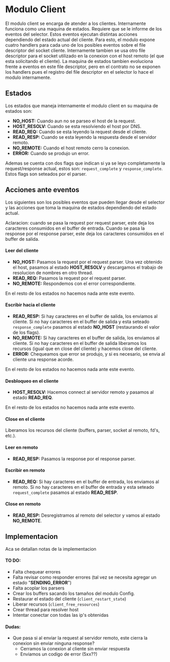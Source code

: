 # Modulo Client

El modulo client se encarga de atender a los clientes. Internamente funciona como una maquina de estados. Requiere que se le informe de los eventos del selector. Estos eventos ejecutan distintas acciones dependiendo del estado actual del cliente. Para esto, el modulo expone cuatro handlers para cada uno de los posibles eventos sobre el file descriptor del socket cliente. Internamente tambien se usa otro file descriptor para el socket utilizado en la conexion con el host remoto (el que esta solicitando el cliente). La maquina de estados tambien evoluciona frente a eventos en este file descriptor, pero en el contrato no se exponen los handlers pues el registro del file descriptor en el selector lo hace el modulo internamente.

##  Estados
Los estados que maneja internamente el modulo client en su maquina de estados son:

- **NO_HOST:** Cuando aun no se parseo el host de la request.
- **HOST_RESOLV:** Cuando se esta resolviendo el host por DNS.
- **READ_REQ:** Cuando se esta leyendo la request desde el cliente.
- **READ_RESP:** Cuando se esta leyendo la respuesta desde el servidor remoto.
- **NO_REMOTE:** Cuando el host remoto cerro la conexion.
- **ERROR:** Cuando se produjo un error.

Ademas se cuenta con dos flags que indican si ya se leyo completamente la request/response actual, estos son: `request_complete` y `response_complete`. Estos flags son seteados por el parser.

## Acciones ante eventos
Los siguientes son los posibles eventos que pueden llegar desde el selector y las acciones que toma la maquina de estados dependiendo del estado actual.

Aclaracion: cuando se pasa la request por request parser, este deja los caracteres consumidos en el buffer de entrada. Cuando se pasa la response por el response parser, este deja los caracteres consumidos en el buffer de salida.

#### Leer del cliente
- **NO_HOST:** Pasamos la request por el request parser. Una vez obtenido el host, pasamos al estado **HOST_RESOLV** y descargamos el trabajo de resolucion de nombres en otro thread.
- **READ_REQ:** Pasamos la request por el request parser.
- **NO_REMOTE:** Respondemos con el error correspondiente.

En el resto de los estados no hacemos nada ante este evento.

#### Escribir hacia el cliente
- **READ_RESP:** Si hay caracteres en el buffer de salida, los enviamos al cliente. Si no hay caracteres en el buffer de salida y esta seteado `response_complete`  pasamos al estado **NO_HOST** (restaurando el valor de los flags).
- **NO_REMOTE:** Si hay caracteres en el buffer de salida, los enviamos al cliente. Si no hay caracteres en el buffer de salida liberamos los recursos (igual que en close del cliente) y hacemos close del cliente.
- **ERROR:** Chequeamos que error se produjo, y si es necesario, se envia al cliente una response acorde.

En el resto de los estados no hacemos nada ante este evento.

#### Desbloqueo en el cliente
- **HOST_RESOLV:** Hacemos connect al servidor remoto y pasamos al estado **READ_REQ**.

En el resto de los estados no hacemos nada ante este evento.

#### Close en el cliente
Liberamos los recursos del cliente (buffers, parser, socket al remoto, fd's, etc.).

#### Leer en remoto
- **READ_RESP:** Pasamos la response por el response parser.

#### Escribir en remoto
- **READ_REQ:** Si hay caracteres en el buffer de entrada, los enviamos al remoto. Si no hay caracteres en el buffer de entrada y esta seteado `request_complete` pasamos al estado **READ_RESP**.

#### Close en remoto
- **READ_RESP:** Desregistramos al remoto del selector y vamos al estado **NO_REMOTE**.

## Implementacion
Aca se detallan notas de la implementacion

#### TO DO:
 - Falta chequear errores
 - Falta revisar como responder errores (tal vez se necesita agregar un estado "**SENDING_ERROR**")
 - Falta acoplar los parsers
 - Crear los buffers sacando los tamaños del modulo Config.
 - Restaurar el estado del cliente (`client_restart_state`)
 - Liberar recursos (`client_free_resources`)
 - Crear thread para resolver host
 - Intentar conectar con todas las ip's obtenidas


#### Dudas:
- Que pasa si al enviar la request al servidor remoto, este cierra la conexion sin enviar ninguna response?
  - Cerramos  la conexion al cliente sin enviar respuesta
  - Enviamos un codigo de error (5xx??)
